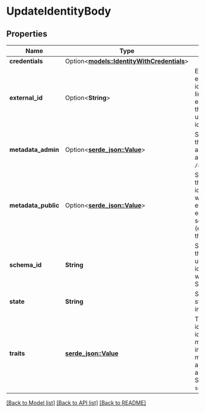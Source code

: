 # UpdateIdentityBody

## Properties

Name | Type | Description | Notes
------------ | ------------- | ------------- | -------------
**credentials** | Option<[**models::IdentityWithCredentials**](identityWithCredentials.md)> |  | [optional]
**external_id** | Option<**String**> | ExternalID is an optional external ID of the identity. This is used to link the identity to an external system. If set, the external ID must be unique across all identities. | [optional]
**metadata_admin** | Option<[**serde_json::Value**](.md)> | Store metadata about the user which is only accessible through admin APIs such as `GET /admin/identities/<id>`. | [optional]
**metadata_public** | Option<[**serde_json::Value**](.md)> | Store metadata about the identity which the identity itself can see when calling for example the session endpoint. Do not store sensitive information (e.g. credit score) about the identity in this field. | [optional]
**schema_id** | **String** | SchemaID is the ID of the JSON Schema to be used for validating the identity's traits. If set will update the Identity's SchemaID. | 
**state** | **String** | State is the identity's state. active StateActive inactive StateInactive | 
**traits** | [**serde_json::Value**](.md) | Traits represent an identity's traits. The identity is able to create, modify, and delete traits in a self-service manner. The input will always be validated against the JSON Schema defined in `schema_id`. | 

[[Back to Model list]](../README.md#documentation-for-models) [[Back to API list]](../README.md#documentation-for-api-endpoints) [[Back to README]](../README.md)


